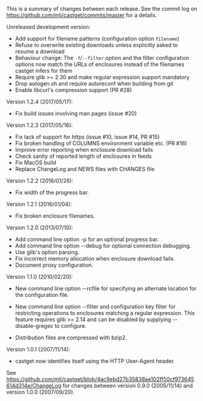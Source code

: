 This is a summary of changes between each release. See the commit log on
https://github.com/mlj/castget/commits/master for a details.

Unreleased development version:

  * Add support for filename patterns (configuration option `filename`)
  * Refuse to overwrite existing downloads unless explicitly asked to resume a
    download
  * Behaviour change: The `-f`/`--filter` option and the filter configuration
    options now match the URLs of enclosures instead of the filenames castget
    infers for them
  * Require glib >= 2.30 and make regular expression support mandatory
  * Drop autogen.sh and require autoreconf when building from git
  * Enable libcurl's compression support (PR #28)

Version 1.2.4 (2017/05/17):

  * Fix build issues involving man pages (issue #20)

Version 1.2.3 (2017/05/16):

  * Fix lack of support for https (issue #10, issue #14, PR #15)
  * Fix broken handling of COLUMNS environment variable etc. (PR #16)
  * Improve error reporting when enclosure download fails
  * Check sanity of reported length of enclosures in feeds
  * Fix MacOS build
  * Replace ChangeLog and NEWS files with CHANGES file

Version 1.2.2 (2016/01/26):

  * Fix width of the progress bar.

Version 1.2.1 (2016/01/04):

  * Fix broken enclosure filenames.

Version 1.2.0 (2013/07/10):

  * Add command line option -p for an optional progress bar.
  * Add command line option --debug for optional connection debugging.
  * Use glib's option parsing.
  * Fix incorrect memory allocation when enclosure download fails.
  * Document proxy configuration.

Version 1.1.0 (2010/02/20):

  * New command line option --rcfile for specifying an alternate location for
  the configuration file.

  * New command line option --filter and configuration key filter for
  restricting operations to enclosures matching a regular
  expression. This feature requires glib >= 2.14 and can be disabled
  by supplying --disable-gregex to configure.

  * Distribution files are compressed with bzip2.

Version 1.0.1 (2007/11/14):

  * castget now identifies itself using the HTTP User-Agent header.

See https://github.com/mlj/castget/blob/4ac9ebd27b35838ae102ff50cf973645614d314e/ChangeLog
for changes between version 0.9.0 (2005/11/14) and version 1.0.0 (2007/09/20).
